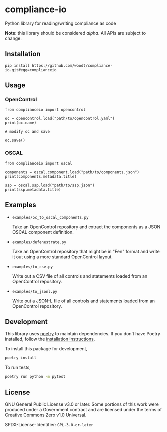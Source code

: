 # compliance-io

Python library for reading/writing compliance as code

**Note**: this library should be considered *alpha*.  All APIs are
subject to change.

## Installation

```
pip install https://github.com/woodt/compliance-io.git#egg=complianceio
```

## Usage

### OpenControl

```
from complianceio import opencontrol

oc = opencontrol.load("path/to/opencontrol.yaml")
print(oc.name)

# modify oc and save

oc.save()

```

### OSCAL

```
from complianceio import oscal

components = oscal.component.load("path/to/components.json")
print(components.metadata.title)

ssp = oscal.ssp.load("path/to/ssp.json")
print(ssp.metadata.title)
```

## Examples

* `examples/oc_to_oscal_components.py`

  Take an OpenControl repository and extract the components
  as a JSON OSCAL component definition.

* `examples/defenestrate.py`

  Take an OpenControl repository that might be in "Fen" format and
  write it out using a more standard OpenControl layout.

* `examples/to_csv.py`

  Write out a CSV file of all controls and statements loaded from an
  OpenControl repository.

* `examples/to_jsonl.py`

  Write out a JSON-L file of all controls and statements loaded from
  an OpenControl repository.

## Development

This library uses [poetry](https://python-poetry.org/) to maintain
dependencies.  If you don't have Poetry installed, follow the
[installation instructions](https://python-poetry.org/docs/).

To install this package for development,

```sh
poetry install
```

To run tests,

```sh
poetry run python -m pytest
```

## License

GNU General Public License v3.0 or later. Some portions of this work
were produced under a Government contract and are licensed under the
terms of Creative Commons Zero v1.0 Universal.

SPDX-License-Identifier: `GPL-3.0-or-later`
